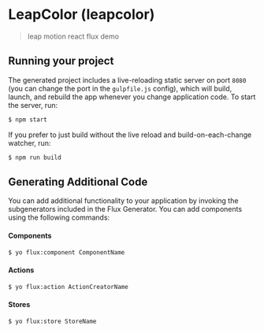 
# LeapColor (leapcolor)

> leap motion react flux demo

## Running your project

The generated project includes a live-reloading static server on port `8080` (you can change the port in the `gulpfile.js` config), which will build, launch, and rebuild the app whenever you change application code. To start the server, run:

```bash
$ npm start
```

If you prefer to just build without the live reload and build-on-each-change watcher, run:

```bash
$ npm run build
```


## Generating Additional Code

You can add additional functionality to your application by invoking the subgenerators included in the Flux Generator. You can add components using the following commands:

#### Components
```bash
$ yo flux:component ComponentName
```

#### Actions
```bash
$ yo flux:action ActionCreatorName
```

#### Stores
```bash
$ yo flux:store StoreName
```
